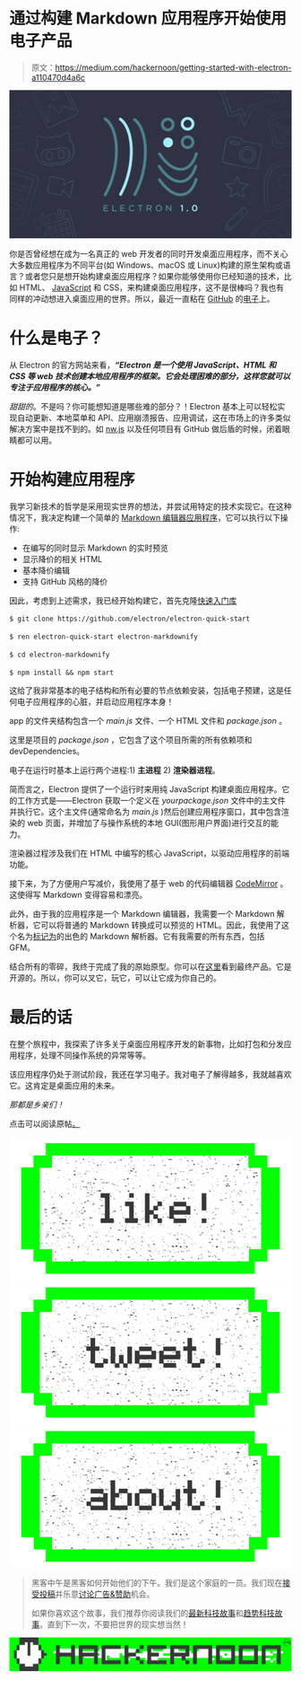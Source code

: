 # 通过构建 Markdown 应用程序开始使用电子产品

> 原文：<https://medium.com/hackernoon/getting-started-with-electron-a110470d4a6c>

![](img/da86cc0ae67a34d71ade1ea1361d3eb7.png)

你是否曾经想在成为一名真正的 web 开发者的同时开发桌面应用程序，而不关心大多数应用程序为不同平台(如 Windows、macOS 或 Linux)构建的原生架构或语言？或者您只是想开始构建桌面应用程序？如果你能够使用你已经知道的技术，比如 HTML、 [JavaScript](https://hackernoon.com/tagged/javascript) 和 CSS，来构建桌面应用程序，这不是很棒吗？我也有同样的冲动想进入桌面应用的世界。所以，最近一直粘在 [GitHub](https://github.com/) 的[电子](http://electron.atom.io/)上。

# 什么是电子？

从 Electron 的官方网站来看，***“Electron 是一个使用 JavaScript、HTML 和 CSS 等 web 技术创建本地应用程序的框架。它会处理困难的部分，这样您就可以专注于应用程序的核心。”***

*甜甜的*。不是吗？你可能想知道是哪些难的部分？！Electron 基本上可以轻松实现自动更新、本地菜单和 API、应用崩溃报告、应用调试，这在市场上的许多类似解决方案中是找不到的。如 [nw.js](http://nwjs.io/) 以及任何项目有 GitHub 做后盾的时候，闭着眼睛都可以用。

# 开始构建应用程序

我学习新技术的哲学是采用现实世界的想法，并尝试用特定的技术实现它。在这种情况下，我决定构建一个简单的 [Markdown 编辑器应用程序](https://github.com/amitmerchant1990/electron-markdownify)，它可以执行以下操作:

*   在编写的同时显示 Markdown 的实时预览
*   显示降价的相关 HTML
*   基本降价编辑
*   支持 GitHub 风格的降价

因此，考虑到上述需求，我已经开始构建它，首先克隆[快速入门库](https://github.com/electron/electron-quick-start)

```
$ git clone https://github.com/electron/electron-quick-start

$ ren electron-quick-start electron-markdownify

$ cd electron-markdownify

$ npm install && npm start
```

这给了我非常基本的电子结构和所有必要的节点依赖安装，包括电子预建，这是任何电子应用程序的心脏，并启动应用程序本身！

app 的文件夹结构包含一个 *main.js* 文件、一个 HTML 文件和 *package.json* 。

这里是项目的 *package.json* ，它包含了这个项目所需的所有依赖项和 devDependencies。

电子在运行时基本上运行两个进程:1) **主进程** 2) **渲染器进程**。

简而言之，Electron 提供了一个运行时来用纯 JavaScript 构建桌面应用程序。它的工作方式是——Electron 获取一个定义在 *yourpackage.json* 文件中的主文件并执行它。这个主文件(通常命名为 *main.js* )然后创建应用程序窗口，其中包含渲染的 web 页面，并增加了与操作系统的本地 GUI(图形用户界面)进行交互的能力。

渲染器过程涉及我们在 HTML 中编写的核心 JavaScript，以驱动应用程序的前端功能。

接下来，为了方便用户写减价，我使用了基于 web 的代码编辑器 [CodeMirror](http://codemirror.net/) 。这使得写 Markdown 变得容易和漂亮。

此外，由于我的应用程序是一个 Markdown 编辑器，我需要一个 Markdown 解析器，它可以将普通的 Markdown 转换成可以预览的 HTML。因此，我使用了这个名为[标记为](https://github.com/chjj/marked)的出色的 Markdown 解析器。它有我需要的所有东西，包括 GFM。

结合所有的零碎，我终于完成了我的原始原型。你可以在[这里](https://github.com/amitmerchant1990/electron-markdownify)看到最终产品。它是开源的。所以，你可以叉它，玩它，可以让它成为你自己的。

# 最后的话

在整个旅程中，我探索了许多关于桌面应用程序开发的新事物，比如打包和分发应用程序，处理不同操作系统的异常等等。

该应用程序仍处于测试阶段，我还在学习电子。我对电子了解得越多，我就越喜欢它。这肯定是桌面应用的未来。

*那都是乡亲们！*

点击可以阅读原帖[。](https://www.amitmerchant.com/Getting-Started-With-Electron/)

[![](img/50ef4044ecd4e250b5d50f368b775d38.png)](http://bit.ly/HackernoonFB)[![](img/979d9a46439d5aebbdcdca574e21dc81.png)](https://goo.gl/k7XYbx)[![](img/2930ba6bd2c12218fdbbf7e02c8746ff.png)](https://goo.gl/4ofytp)

> 黑客中午是黑客如何开始他们的下午。我们是这个家庭的一员。我们现在[接受投稿](http://bit.ly/hackernoonsubmission)并乐意[讨论广告&赞助](mailto:partners@amipublications.com)机会。
> 
> 如果你喜欢这个故事，我们推荐你阅读我们的[最新科技故事](http://bit.ly/hackernoonlatestt)和[趋势科技故事](https://hackernoon.com/trending)。直到下一次，不要把世界的现实想当然！

[![](img/be0ca55ba73a573dce11effb2ee80d56.png)](https://goo.gl/Ahtev1)